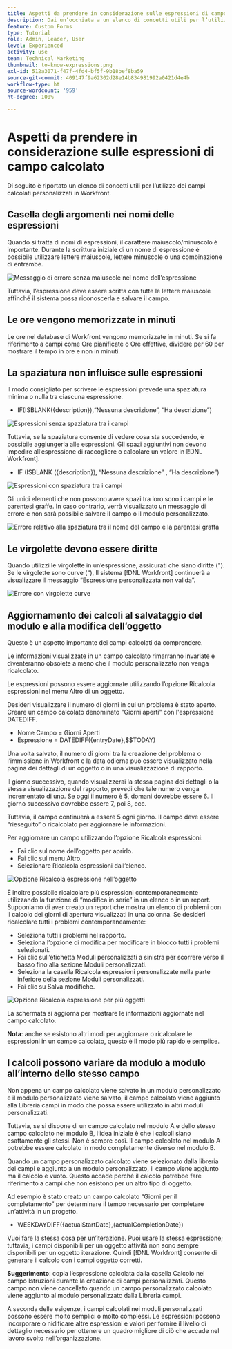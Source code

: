 ```yaml
---
title: Aspetti da prendere in considerazione sulle espressioni di campo calcolato
description: Dai un’occhiata a un elenco di concetti utili per l’utilizzo dei campi calcolati personalizzati in  [!DNL Workfront].
feature: Custom Forms
type: Tutorial
role: Admin, Leader, User
level: Experienced
activity: use
team: Technical Marketing
thumbnail: to-know-expressions.png
exl-id: 512a3071-f47f-4fd4-bf5f-9b18bef8ba59
source-git-commit: 409147f9a62302d28e14b834981992a0421d4e4b
workflow-type: ht
source-wordcount: '959'
ht-degree: 100%

---
```


# Aspetti da prendere in considerazione sulle espressioni di campo calcolato

Di seguito è riportato un elenco di concetti utili per l’utilizzo dei campi calcolati personalizzati in Workfront.

## Casella degli argomenti nei nomi delle espressioni

Quando si tratta di nomi di espressioni, il carattere maiuscolo/minuscolo è importante. Durante la scrittura iniziale di un nome di espressione è possibile utilizzare lettere maiuscole, lettere minuscole o una combinazione di entrambe.

![Messaggio di errore senza maiuscole nel nome dell’espressione](assets/T2K01.png)

Tuttavia, l’espressione deve essere scritta con tutte le lettere maiuscole affinché il sistema possa riconoscerla e salvare il campo.



## Le ore vengono memorizzate in minuti

Le ore nel database di Workfront vengono memorizzate in minuti. Se si fa riferimento a campi come Ore pianificate o Ore effettive, dividere per 60 per mostrare il tempo in ore e non in minuti.

## La spaziatura non influisce sulle espressioni

Il modo consigliato per scrivere le espressioni prevede una spaziatura minima o nulla tra ciascuna espressione.

* IF(ISBLANK({description}),“Nessuna descrizione”, “Ha descrizione”)

![Espressioni senza spaziatura tra i campi](assets/T2K02.png)

Tuttavia, se la spaziatura consente di vedere cosa sta succedendo, è possibile aggiungerla alle espressioni. Gli spazi aggiuntivi non devono impedire all’espressione di raccogliere o calcolare un valore in [!DNL Workfront].

* IF (ISBLANK ({description}), “Nessuna descrizione” , “Ha descrizione”)

![Espressioni con spaziatura tra i campi](assets/T2K03.png)

Gli unici elementi che non possono avere spazi tra loro sono i campi e le parentesi graffe. In caso contrario, verrà visualizzato un messaggio di errore e non sarà possibile salvare il campo o il modulo personalizzato.

![Errore relativo alla spaziatura tra il nome del campo e la parentesi graffa](assets/T2K04.png)

## Le virgolette devono essere diritte

Quando utilizzi le virgolette in un’espressione, assicurati che siano diritte (&quot;). Se le virgolette sono curve (“), Il sistema [!DNL Workfront] continuerà a visualizzare il messaggio “Espressione personalizzata non valida”.

![Errore con virgolette curve](assets/T2K05.png)

## Aggiornamento dei calcoli al salvataggio del modulo e alla modifica dell’oggetto

Questo è un aspetto importante dei campi calcolati da comprendere.

Le informazioni visualizzate in un campo calcolato rimarranno invariate e diventeranno obsolete a meno che il modulo personalizzato non venga ricalcolato.

Le espressioni possono essere aggiornate utilizzando l’opzione Ricalcola espressioni nel menu Altro di un oggetto.

Desideri visualizzare il numero di giorni in cui un problema è stato aperto. Creare un campo calcolato denominato &quot;Giorni aperti&quot; con l&#39;espressione DATEDIFF.

* Nome Campo = Giorni Aperti
* Espressione = DATEDIFF({entryDate},$$TODAY)

Una volta salvato, il numero di giorni tra la creazione del problema o l’immissione in Workfront e la data odierna può essere visualizzato nella pagina dei dettagli di un oggetto o in una visualizzazione di rapporto.

Il giorno successivo, quando visualizzerai la stessa pagina dei dettagli o la stessa visualizzazione del rapporto, prevedi che tale numero venga incrementato di uno. Se oggi il numero è 5, domani dovrebbe essere 6. Il giorno successivo dovrebbe essere 7, poi 8, ecc.

Tuttavia, il campo continuerà a essere 5 ogni giorno. Il campo deve essere “rieseguito” o ricalcolato per aggiornare le informazioni.

Per aggiornare un campo utilizzando l’opzione Ricalcola espressioni:

* Fai clic sul nome dell’oggetto per aprirlo.
* Fai clic sul menu Altro.
* Selezionare Ricalcola espressioni dall’elenco.

![Opzione Ricalcola espressione nell’oggetto](assets/T2K06.png)

È inoltre possibile ricalcolare più espressioni contemporaneamente utilizzando la funzione di “modifica in serie” in un elenco o in un report. Supponiamo di aver creato un report che mostra un elenco di problemi con il calcolo dei giorni di apertura visualizzati in una colonna. Se desideri ricalcolare tutti i problemi contemporaneamente:

* Seleziona tutti i problemi nel rapporto.
* Seleziona l’opzione di modifica per modificare in blocco tutti i problemi selezionati.
* Fai clic sull’etichetta Moduli personalizzati a sinistra per scorrere verso il basso fino alla sezione Moduli personalizzati.
* Seleziona la casella Ricalcola espressioni personalizzate nella parte inferiore della sezione Moduli personalizzati.
* Fai clic su Salva modifiche.

![Opzione Ricalcola espressione per più oggetti](assets/T2K07.png)

La schermata si aggiorna per mostrare le informazioni aggiornate nel campo calcolato.

**Nota**: anche se esistono altri modi per aggiornare o ricalcolare le espressioni in un campo calcolato, questo è il modo più rapido e semplice.

## I calcoli possono variare da modulo a modulo all’interno dello stesso campo

Non appena un campo calcolato viene salvato in un modulo personalizzato e il modulo personalizzato viene salvato, il campo calcolato viene aggiunto alla Libreria campi in modo che possa essere utilizzato in altri moduli personalizzati.

Tuttavia, se si dispone di un campo calcolato nel modulo A e dello stesso campo calcolato nel modulo B, l’idea iniziale è che i calcoli siano esattamente gli stessi. Non è sempre così. Il campo calcolato nel modulo A potrebbe essere calcolato in modo completamente diverso nel modulo B.

Quando un campo personalizzato calcolato viene selezionato dalla libreria dei campi e aggiunto a un modulo personalizzato, il campo viene aggiunto ma il calcolo è vuoto. Questo accade perché il calcolo potrebbe fare riferimento a campi che non esistono per un altro tipo di oggetto.

Ad esempio è stato creato un campo calcolato “Giorni per il completamento” per determinare il tempo necessario per completare un’attività in un progetto.

* WEEKDAYDIFF({actualStartDate},{actualCompletionDate})

Vuoi fare la stessa cosa per un’iterazione. Puoi usare la stessa espressione; tuttavia, i campi disponibili per un oggetto attività non sono sempre disponibili per un oggetto iterazione. Quindi [!DNL Workfront] consente di generare il calcolo con i campi oggetto corretti.

**Suggerimento**: copia l’espressione calcolata dalla casella Calcolo nel campo Istruzioni durante la creazione di campi personalizzati. Questo campo non viene cancellato quando un campo personalizzato calcolato viene aggiunto al modulo personalizzato dalla Libreria campi.

A seconda delle esigenze, i campi calcolati nei moduli personalizzati possono essere molto semplici o molto complessi. Le espressioni possono incorporare o nidificare altre espressioni e valori per fornire il livello di dettaglio necessario per ottenere un quadro migliore di ciò che accade nel lavoro svolto nell’organizzazione.

<!--Depending on the need, calculated fields in custom forms can be quite simple or very complex. Expressions can embed, or nest, other expressions and values to provide the level of detail needed to get a better picture of what is going on with the work being done at your organization. 

Most of the examples and exercises in this course have been relatively simple to provide a base understanding of the expressions most commonly used and how to build those expressions in a custom calculated field. 

Now you're ready to start building your own calculated custom fields.-->
